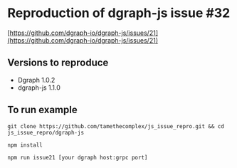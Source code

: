 # Reproduction of dgraph-js issue #32

[https://github.com/dgraph-io/dgraph-js/issues/21](https://github.com/dgraph-io/dgraph-js/issues/21)

## Versions to reproduce

* Dgraph 1.0.2
* dgraph-js 1.1.0

## To run example

`git clone https://github.com/tamethecomplex/js_issue_repro.git && cd js_issue_repro/dgraph-js`

`npm install`

`npm run issue21 [your dgraph host:grpc port]`
